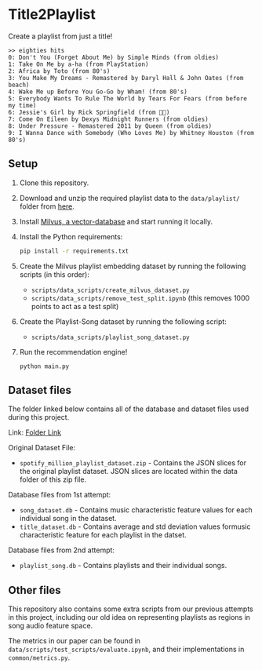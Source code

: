 # Title2Playlist

Create a playlist from just a title!

```
>> eighties hits
0: Don't You (Forget About Me) by Simple Minds (from oldies)
1: Take On Me by a-ha (from PlayStation)
2: Africa by Toto (from 80's)
3: You Make My Dreams - Remastered by Daryl Hall & John Oates (from beach)
4: Wake Me up Before You Go-Go by Wham! (from 80's)
5: Everybody Wants To Rule The World by Tears For Fears (from before my time)
6: Jessie's Girl by Rick Springfield (from 🤤🤤)
7: Come On Eileen by Dexys Midnight Runners (from oldies)
8: Under Pressure - Remastered 2011 by Queen (from oldies)
9: I Wanna Dance with Somebody (Who Loves Me) by Whitney Houston (from 80's)
```

## Setup

1. Clone this repository.

2. Download and unzip the required playlist data to the `data/playlist/` folder 
   from [here](https://www.aicrowd.com/challenges/spotify-million-playlist-dataset-challenge). 

3. Install [Milvus, a vector-database](https://milvus.io/) and start running
   it locally.

4. Install the Python requirements:
   ```bash
   pip install -r requirements.txt
   ```

5. Create the Milvus playlist embedding dataset by running the following
   scripts (in this order):
   * `scripts/data_scripts/create_milvus_dataset.py`
   * `scripts/data_scripts/remove_test_split.ipynb` (this removes 1000 points
     to act as a test split)

6. Create the Playlist-Song dataset by running the following script:
   * `scripts/data_scripts/playlist_song_dataset.py`

7. Run the recommendation engine!
   ```
   python main.py
   ```
## Dataset files
The folder linked below contains all of the database and dataset files used during this project.

Link: [Folder Link](https://drive.google.com/drive/folders/1HyYqdHtue5exAiq7D0U9-RfV29Af1qI5?usp=share_link)

Original Dataset File:
 * `spotify_million_playlist_dataset.zip` - Contains the JSON slices for the original playlist dataset. JSON slices are located within the data folder of this zip file.
 
Database files from 1st attempt:
 * `song_dataset.db` - Contains music characteristic feature values for each individual song in the dataset.
 * `title_dataset.db` - Contains average and std deviation values formusic characteristic feature for each playlist in the datset.
 
Database files from 2nd attempt:
 * `playlist_song.db` - Contains playlists and their individual songs.
 
## Other files

This repository also contains some extra scripts from our previous
attempts in this project, including our old idea on representing
playlists as regions in song audio feature space.

The metrics in our paper can be found in `data/scripts/test_scripts/evaluate.ipynb`, and their implementations in `common/metrics.py`. 
